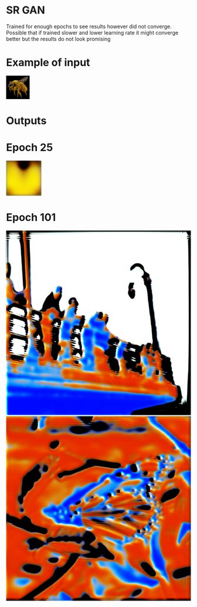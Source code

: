 # SR GAN
Trained for enough epochs to see results however did not converge. Possible that if trained slower and lower learning rate it might converge better but the results do not look promising

# Example of input
![1](./0_down_scaled_0115.png)

# Outputs

# Epoch 25
![1](./25_upscaled_0516.png)

# Epoch 101
![1](./101_upscaled_0133.png)
![1](./101_upscaled_0006.png)